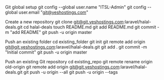 Git global setup
git config --global user.name "ITSL-Admin"
git config --global user.email "git@yeshostings.com"

Create a new repository
git clone git@git.yeshostings.com:laravel/halal-deals.git
cd halal-deals
touch README.md
git add README.md
git commit -m "add README"
git push -u origin master

Push an existing folder
cd existing_folder
git init
git remote add origin git@git.yeshostings.com:laravel/halal-deals.git
git add .
git commit -m "Initial commit"
git push -u origin master

Push an existing Git repository
cd existing_repo
git remote rename origin old-origin
git remote add origin git@git.yeshostings.com:laravel/halal-deals.git
git push -u origin --all
git push -u origin --tags